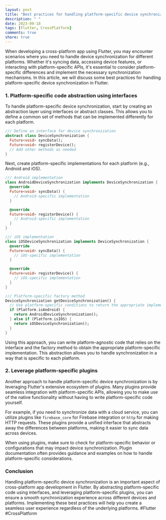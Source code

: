 ```yaml
---
layout: post
title: "Best practices for handling platform-specific device synchronization in Flutter."
description: " "
date: 2023-09-18
tags: [Flutter, CrossPlatform]
comments: true
share: true
---
```


When developing a cross-platform app using Flutter, you may encounter scenarios where you need to handle device synchronization for different platforms. Whether it's syncing data, accessing device features, or interacting with platform-specific APIs, it's essential to consider platform-specific differences and implement the necessary synchronization mechanisms. In this article, we will discuss some best practices for handling platform-specific device synchronization in Flutter.

### 1. Platform-specific code abstraction using interfaces

To handle platform-specific device synchronization, start by creating an abstraction layer using interfaces or abstract classes. This allows you to define a common set of methods that can be implemented differently for each platform. 

```dart
/// Define an interface for device synchronization
abstract class DeviceSynchronization {
  Future<void> syncData();
  Future<void> registerDevice();
  // Add other methods as needed
}
```

Next, create platform-specific implementations for each platform (e.g., Android and iOS).

```dart
/// Android implementation
class AndroidDeviceSynchronization implements DeviceSynchronization {
  @override
  Future<void> syncData() {
    // Android-specific implementation
  }

  @override
  Future<void> registerDevice() {
    // Android-specific implementation
  }
}

/// iOS implementation
class iOSDeviceSynchronization implements DeviceSynchronization {
  @override
  Future<void> syncData() {
    // iOS-specific implementation
  }

  @override
  Future<void> registerDevice() {
    // iOS-specific implementation
  }
}

/// Platform-specific factory method
DeviceSynchronization getDeviceSynchronization() {
  // Use platform-specific conditions to return the appropriate implementation
  if (Platform.isAndroid) {
    return AndroidDeviceSynchronization();
  } else if (Platform.isIOS) {
    return iOSDeviceSynchronization();
  }
}
```

Using this approach, you can write platform-agnostic code that relies on the interface and the factory method to obtain the appropriate platform-specific implementation. This abstraction allows you to handle synchronization in a way that is specific to each platform.

### 2. Leverage platform-specific plugins

Another approach to handle platform-specific device synchronization is by leveraging Flutter's extensive ecosystem of plugins. Many plugins provide seamless integration with platform-specific APIs, allowing you to make use of the native functionality without having to write platform-specific code yourself.

For example, if you need to synchronize data with a cloud service, you can utilize plugins like `firebase_core` for Firebase integration or `http` for making HTTP requests. These plugins provide a unified interface that abstracts away the differences between platforms, making it easier to sync data across devices.

When using plugins, make sure to check for platform-specific behavior or configurations that may impact device synchronization. Plugin documentation often provides guidance and examples on how to handle platform-specific considerations.

### Conclusion

Handling platform-specific device synchronization is an important aspect of cross-platform app development in Flutter. By abstracting platform-specific code using interfaces, and leveraging platform-specific plugins, you can ensure a smooth synchronization experience across different devices and platforms. Implementing these best practices will help you create a seamless user experience regardless of the underlying platforms. #Flutter #CrossPlatform